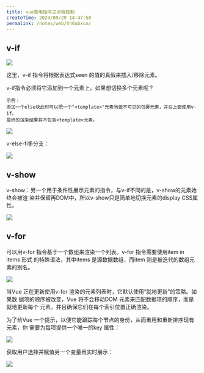 ```yaml
---
title: vue常用指令之流程控制
createTime: 2024/09/29 14:47:50
permalink: /notes/web/hh6ubxcn/
---
```

## v-if 



![](/images/5F730C9479B54B699DE474EF4B7A7F9Eclipboard.png)

这里，v-if 指令将根据表达式seen 的值的真假来插入/移除元素。



v-if指令必须将它添加到一个元素上。如果想切换多个元素呢？ 
```vue
示例：
添加一个else块此时可以把一个"<template>"元素当做不可见的包裹元素，并在上面使用v-if。
最终的渲染结果将不包含<template>元素。
```
![](/images/38591824AEDF4276B3BD2D674D39FBB9clipboard.png)

v-else-fi多分支：

![](/images/055C10B8FB2D4C37B0F5C228101816EEclipboard.png)



## v-show 



v-show：另一个用于条件性展示元素的指令，与v-if不同的是，v-show的元素始终会被渲 染并保留再DOM中，所以v-show只是简单地切换元素的display CSS属性。

![](/images/AE19C6C41C1541D2A94E0851181D87E7clipboard.png)



## v-for



可以用v-for 指令基于一个数组来渲染一个列表。v-for 指令需要使用item in items 形式 的特殊语法，其中items 是源数据数组，而item 则是被迭代的数组元素的别名。

![](/images/68112A71FF9C4BEDB13B77FBDE6FC3F3clipboard.png)

当Vue 正在更新使用v-for 渲染的元素列表时，它默认使用“就地更新”的策略。如果数 据项的顺序被改变，Vue 将不会移动DOM 元素来匹配数据项的顺序，而是就地更新每个 元素，并且确保它们在每个索引位置正确渲染。 

为了给Vue 一个提示，以便它能跟踪每个节点的身份，从而重用和重新排序现有元素，你 需要为每项提供一个唯一的key 属性：

![](/images/EB87EA8B640A43B4B3EA8010C8649FF3clipboard.png)

获取用户选择并赋值另一个变量再实时展示：

![](/images/FE9D80B96FCB40C8AAF62852599DD9AAclipboard.png)















